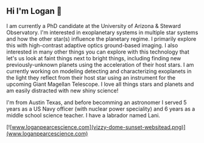## Hi I'm Logan 👋

I am currently a PhD candidate at the University of Arizona & Steward Observatory.  I'm interested in exoplanetary systems in multiple star systems and how the other star(s) influence the planetary regime.  I primarily explore this with high-contrast adaptive optics ground-based imaging.  I also interested in many other things you can explore with this technology that let's us look at faint things next to bright things, including finding new previously-unknown planets using the acceleration of their host stars.  I am currently working on modeling detecting and characterizing exoplanets in the light they reflect from their host star using an instrument for the upcoming Giant Magellan Telescope.  I love all things stars and planets and am easily distracted with new shiny science!

I'm from Austin Texas, and before becomming an astronomer I served 5 years as a US Navy officer (with nuclear power speciality) and 6 years as a middle school science teacher.  I have a labrador named Lani.


[![www.loganpearcescience.com](vizzy-dome-sunset-websitead.png)](www.loganpearcescience.com)

<!--
**logan-pearce/logan-pearce** is a ✨ _special_ ✨ repository because its `README.md` (this file) appears on your GitHub profile.

Here are some ideas to get you started:

- 🔭 I’m currently working on ...
- 🌱 I’m currently learning ...
- 👯 I’m looking to collaborate on ...
- 🤔 I’m looking for help with ...
- 💬 Ask me about ...
- 📫 How to reach me: ...
- 😄 Pronouns: ...
- ⚡ Fun fact: ...
-->
